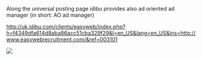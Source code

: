 Along the universal posting page idibu provides also ad oriented ad manager (in short: AO ad manager)

http://uk.idibu.com/clients/easyweb/index.php?h=f4349dfa614d8aba86acc51cba329f29&l=en_US&lang=en_US&ins=http://www.easywebrecruitment.com/&ref=003101

<img src="http://www.idibu.com/images/stories/Portal_logos/aoadmanager.png" />
